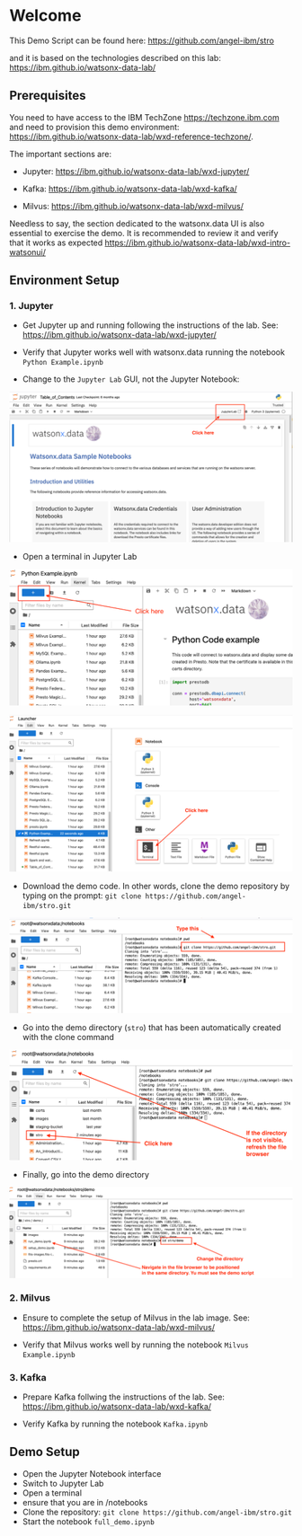 # Welcome

This Demo Script can be found here:
<https://github.com/angel-ibm/stro>

and it is based on the technologies described on this lab:
<https://ibm.github.io/watsonx-data-lab/>

## Prerequisites

You need to have access to the IBM TechZone <https://techzone.ibm.com> and need to provision this demo environment: <https://ibm.github.io/watsonx-data-lab/wxd-reference-techzone/>.

The important sections are:

- Jupyter:
<https://ibm.github.io/watsonx-data-lab/wxd-jupyter/>

- Kafka:
<https://ibm.github.io/watsonx-data-lab/wxd-kafka/>

- Milvus:
<https://ibm.github.io/watsonx-data-lab/wxd-milvus/>

Needless to say, the section dedicated to the watsonx.data UI is also essential to exercise the demo. It is recommended to review it and verify that it works as expected <https://ibm.github.io/watsonx-data-lab/wxd-intro-watsonui/>

## Environment Setup

### 1. Jupyter

- Get Jupyter up and running following the instructions of the lab. See:  
  <https://ibm.github.io/watsonx-data-lab/wxd-jupyter/>
  
- Verify that Jupyter works well with watsonx.data running the notebook `Python Example.ipynb`

- Change to the `Jupyter Lab` GUI, not the Jupyter Notebook:
  
![jupy1](../images/jupy1.png "jupy1")

- Open a terminal in Jupyter Lab

![jupy2](../images/jupy2.png "jupy2")

![jupy3](../images/jupy3.png "jupy3")

- Download the demo code. In other words, clone the demo repository by typing on the prompt: `git clone https://github.com/angel-ibm/stro.git`

![jupy4](../images/jupy4.png "jupy4")

- Go into the demo directory (`stro`) that has been automatically created with the clone command

![jupy5](../images/jupy5.png "jupy5")

- Finally, go into the demo directory

![jupy6](../images/jupy6.png "jupy6")


### 2. Milvus

- Ensure to complete the setup of Milvus in the lab image. See:
<https://ibm.github.io/watsonx-data-lab/wxd-milvus/>


- Verify that Milvus works well by running the notebook `Milvus Example.ipynb`

### 3. Kafka

- Prepare Kafka follwing the instructions of the lab. See:
   <https://ibm.github.io/watsonx-data-lab/wxd-kafka/>
  
- Verify Kafka  by running the notebook `Kafka.ipynb`

## Demo Setup

- Open the Jupyter Notebook interface
- Switch to Jupyter Lab
- Open a terminal
- ensure that you are in /notebooks
- Clone the repository: `git clone https://github.com/angel-ibm/stro.git`
- Start the notebook `full_demo.ipynb`
